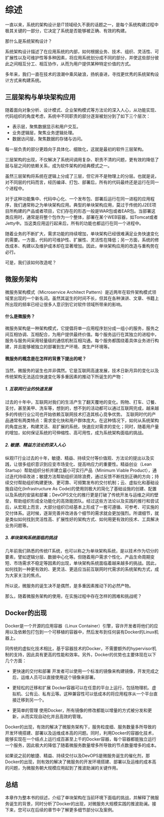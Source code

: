 # 综述

一直以来，系统的架构设计是IT领域经久不衰的话题之一，是每个系统构建过程中极其关键的一部分，它决定了系统是否能够被正确、有效的构建。

那什么是系统架构设计？

系统架构设计描述了在应用系统的内部，如何根据业务、技术、组织、灵活性、可扩展性以及可维护性等多种因素，将应用系统划分成不同的部分，并使这些部分彼此之间相互分工、相互协作，从而为用户提供某种特定价值的方式。

多年来，我们一直在技术的浪潮中乘风破浪，扬帆奋进，寻找更优秀的系统架构设计方式来构建系统。

## 三层架构与单块架构应用

随着面向对象分析、设计模式、企业架构模式等方法论的深入人心，从功能实现、代码组织的角度考虑，系统中不同职责的部分逐渐被划分到了如下三个层次：

- 表示层，聚焦数据显示和用户交互。
- 业务逻辑层，聚焦业务逻辑处理。
- 数据访问层，聚焦数据的存储与访问。

每一层负责的部分更趋向于具体化、细致化，这就是最初的软件三层架构。

三层架构的出现，不仅解决了系统间调用复杂、职责不清的问题，更有效的降低了层与层之间的依赖关系，成为软件架构的经典模式之一。

虽然三层架构将系统在逻辑上分成了三层，但它并不是物理上的分层。也就是说，对不同层的代码而言，经历编译、打包、部署后，所有的代码最终还是运行在同一个进程中。

对于这种功能集中、代码中心化、一个发布包、部署后运行在同一进程的应用程序，我们通常称之为单块架构应用。典型的单块架构应用，莫过于传统的J2EE项目所构建的产品或者项目，它们存在的形态一般是WAR包或者EAR包。当部署这类应用时，通常是将整个包作为一个整体，部署在某个WEB容器，如Tomcat或者Jetty中。当这类应用运行起来后，所有的功能也都运行在同一个进程中。

随着业务的不断扩大，需求功能的持续增加，单块架构已经很难满足业务快速变化的需要。一方面，代码的可维护性、扩展性、灵活性在降低；另一方面，系统的修改成本、构建以及维护成本却在显著增加。因此，单块架构应用的改造与重构势在必行。

可是，我们该如何改造呢？

## 微服务架构

微服务架构模式（Microservice Architect Pattern）是近两年在软件架构模式领域里出现的一个新名词。虽然其诞生的时间不长，但其在各种演讲、文章、书籍上所出现的频率已经让很多人意识到它对软件领域所带来的影响。

#### 什么是微服务？

微服务架构是一种架构模式，它提倡将单一应用程序划分成一组小的服务，服务之间互相协调、互相配合，为用户提供最终价值。每个服务运行在其独立的进程中，服务与服务间采用轻量级的通信机制互相沟通。每个服务都围绕着具体业务进行构建，并且能够被独立的部署到生产环境、类生产环境等。


#### 微服务的概念是在怎样的背景下提出的呢？

当然，微服务的诞生也并非偶然。它是互联网高速发展，技术日新月异的变化以及传统架构无法适应快速变化等多重因素的推动下所诞生的产物：

##### 1. 互联网行业的快速发展

过去的十年中，互联网对我们的生活产生了翻天覆地的变化。购物、打车、订餐、支付，甚至美甲、洗车等，想到的，想不到的活动都可以通过互联网完成，越来越多的传统行业公司也开始依赖互联网技术打造其核心竞争优势。
互联网时代的产品通常有两类特点：需求变化快和用户群体庞大。在这种情况下，如何从系统架构的角度出发，构建灵活、易扩展的系统，快速应对需求的变化；同时，随着用户量的增加，如何保证系统的可伸缩性、高可用性，成为系统架构面临的挑战。

##### 2. 敏捷、精益方法论的深入人心

纵观IT行业过去的十年，敏捷、精益、持续交付等价值观、方法论的提出以及实践，让很多组织意识到应变市场变化、提高响应力的重要性。精益创业（Lean Startup）帮助组织分析并建立最小可实行产品（Minimum Viable Product），通过迭代持续改进；敏捷方法帮助组织消除浪费，通过反馈不断找到正确的方向；持续交付帮助组织构建更快、更可靠、可频繁发布的交付机制；云、虚拟化和基础设施自动化(Infrastructure As Code)的使用则极大的简化了基础设施的创建、配置以及系统的安装和部署；DevOPS文化的推行更是打破了传统开发与运维之间的壁垒，帮助组织形成全功能化的高效能团队。经过这些方法论以及实践的推行和尝试后，从宏观上而言，大部分组织已经基本上形成了一套可遵循、可参考、可实施的交付体系。这时候，逐渐完善并改进各个细节的需求就会更加强烈。所谓细节，就是类似如何找到灵活性高、扩展性好的架构方式、如何用更有效的技术、工具解决业务问题等。

##### 3. 单块架构系统面临的挑战

几年前我们熟悉的传统IT系统，也可以称之为单块架构系统，是以技术作为切分的要素，譬如逻辑分层、数据中心化等。但随着用户需求个性化、产品生命周期变短、市场需求不稳定等因素的出现，单块架构系统面临着越来越多的挑战。因此，如何找到一种更有效的、更灵活、更适应当前互联网时代需求的系统架构方式，成为大家关注的焦点。

所以说，微服务的诞生决不是偶然，是多重因素推动下的必然产物。

那么，随着微服务架构的使用，在实施过程中存在怎样的困难和挑战呢？

## Docker的出现

Docker是一个开源的应用容器（Linux Container）引擎，容许开发者将他们的应用以及依赖包打包到一个可移植的容器中，然后发布到任何装有Docker的Linux机器上。

同传统的虚拟化技术相比，基于容器技术的Docker，不需要额外的hypervisor机制的支持，因此具有更高的性能和效率。另外，Docker的优势也主要体现在以下几个方面：

- 更快速的交付和部署
开发者可以使用一个标准的镜像来构建镜像，开发完成之后，运维人员可以直接使用这个镜像来部署。

- 更轻松的迁移和扩展
Docker容器可以在任意的平台上运行，包括物理机、虚拟机、公有云、私有云等。这种兼容性可以低成本的将应用程序从一个平台直接迁移到另一个。

- 更简单的管理
使用Docker，所有镜像的修改都能以增量的方式被分发和更新，从而实现自动化并且高效的管理。

Docker的出现，有效的解决了微服务架构下，服务粒度细、服务数量多所导致的开发环境搭建、部署以及运维成本高的问题。同时，利用Docker的容器化技术，能够实现在一个结点上运行成百甚至上千的Docker容器，每个容器都能独立运行一个服务，因此极大的降低了随着微服务数量增多所导致的节点数量增多的成本。

如果说之前的敏捷、精益、持续交付以及DevOPS是微服务诞生的催化剂，那Docker的出现，则有效的解决了微服务的开发环境搭建、部署以及运维的成本高的问题，为微服务朝大规模应用起到了推波助澜的关键作用。

## 总结
本章作为整本书的综述，介绍了单块架构在当前环境下面临的挑战，并解释了微服务诞生的背景，同时分析了Docker的出现，对微服务大规模实践的推波助澜。接下来，您可以在后续的章节中了解更多细节部分以及案例。
